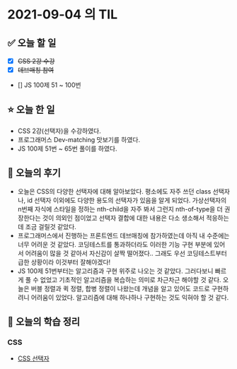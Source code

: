 # 2021-09-04 의 TIL

## ✅ 오늘 할 일

- [x] ~~CSS 2강 수강~~
- [x] ~~데브매칭 참여~~
- [] JS 100제 51 ~ 100번

## ⭐ 오늘 한 일

- CSS 2강(선택자)을 수강하였다.
- 프로그래머스 Dev-matching 맛보기를 하였다.
- JS 100제 51번 ~ 65번 풀이를 하였다.

## 💬 오늘의 후기

- 오늘은 CSS의 다양한 선택자에 대해 알아보았다. 평소에도 자주 쓰던 class 선택자나, id 선택자 이외에도 다양한 용도의 선택자가 있음을 알게 되었다. 가상선택자의 n번째 자식에 스타일을 정하는 nth-child을 자주 봐서 그런지 nth-of-type을 더 권장한다는 것이 의외인 점이었고 선택자 결합에 대한 내용은 다소 생소해서 적응하는데 조금 걸릴것 같았다.
- 프로그래머스에서 진행하는 프론트엔드 데브매칭에 참가하였는데 아직 내 수준에는 너무 어려운 것 같았다. 코딩테스트를 통과하더라도 이러한 기능 구현 부분에 있어서 어려움이 많을 것 같아서 자신감이 살짝 떨어졌다.. 그래도 우선 코딩테스트부터 급한 상황이라 이것부터 잘해야겠다!
- JS 100제 51번부터는 알고리즘과 구현 위주로 나오는 것 같았다. 그러다보니 빠르게 풀 수 없었고 기초적인 알고리즘을 복습하는 의미로 차근차근 해야할 것 같다. 오늘은 버블 정렬과 퀵 정렬, 합병 정렬이 나왔는데 개념을 알고 있어도 코드로 구현하려니 어려움이 있었다. 알고리즘에 대해 하나하나 구현하는 것도 익혀야 할 것 같다.

## 📕 오늘의 학습 정리

### CSS

- [CSS 선택자](https://github.com/ksy9926/zerobase-TIL/blob/master/CSS/selector.md)
